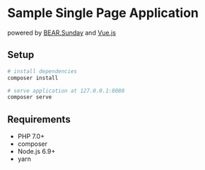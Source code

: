 # Sample Single Page Application 

powered by [BEAR.Sunday](https://bearsunday.github.io/) and [Vue.js](https://vuejs.org/)

## Setup

``` bash
# install dependencies
composer install

# serve application at 127.0.0.1:8080
composer serve
```

## Requirements

* PHP 7.0+
* composer
* Node.js 6.9+
* yarn
